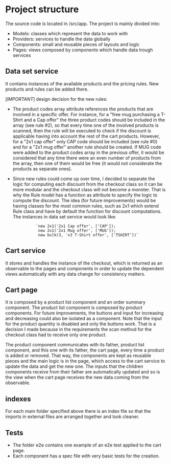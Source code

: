 # Project structure

The source code is located in /src/app. The project is mainly divided into:

- Models: classes which represent the data to work with
- Providers: services to handle the data globally
- Components: small and reusable pieces of layouts and logic
- Pages: views composed by components which handle data trough services

## Data set service

It contains instances of the available products and the pricing rules. New products and rules can be added there. 

[*IMPORTANT*] design decision for the new rules:

- The product codes array attribute references the products that are involved in a specific offer. 
  For instance, for a "free mug purchasing a T-Shirt and a Cap offer" the three product codes should be included in the array 
  (see rule #2), so that every time one of the involved products is scanned, then the rule will be executed to check if 
  the discount is applicable having into account the rest of the cart products. However, for a "2x1 cap offer" only CAP code 
  should be included (see rule #0) and for a "2x1 mug offer" another rule should be created. If MUG code were added to the product 
  codes array in the previous offer, it would be considered that any time there were an even number of products from the array, 
  then one of them would be free (it would not considerate the products as separate ones).

- Since new rules could come up over time, I decided to separate the logic for computing each discount from the checkout class so 
  it can be more modular and the checkout class will not become a monster. That is why the Rule model has a function as attribute to 
  specify the logic to compute the discount. The idea (for future improvements) would be having classes for the most common rules, 
  such as 2x1 which extend Rule class and have by default the function for discount computations. The instances in data set service 
  would look like:

                `new 2x1('2x1 Cap offer', ['CAP']);
                 new 2x1('2x1 Mug offer', ['MUG']);
                 new bulk(3, 'x3 T-Shirt offer', ['TSHIRT'])`

## Cart service

It stores and handles the instance of the checkout, which is returned as an observable to the pages and components in order to 
update the dependent views automatically with any data change for consistency matters.

## Cart page

It is composed by a product list component and an order summary component. The product list component is composed by product components.
For future improvements, the buttons and input for increasing and decreasing could also be isolated as a component. Note that the input 
for the product quantity is disabled and only the buttons work. That is a decision I made because in the requirements the scan method for 
the checkout class had to receive only one product.

The product component communicates with its father, product list component, and this one with its father, the cart page,
every time a product is added or removed. That way, the components are kept as reusable pieces and the main logic is in the page,
which access to the cart service to update the data and get the new one. The inputs that the children components receive from their father
are automatically updated and so is the view when the cart page receives the new data coming from the observable.

## indexes

For each main folder specified above there is an index file so that the imports in external files are arranged together and look cleaner.

## Tests

- The folder e2e contains one example of an e2e test applied to the cart page.
- Each component has a spec file with very basic tests for the creation.
